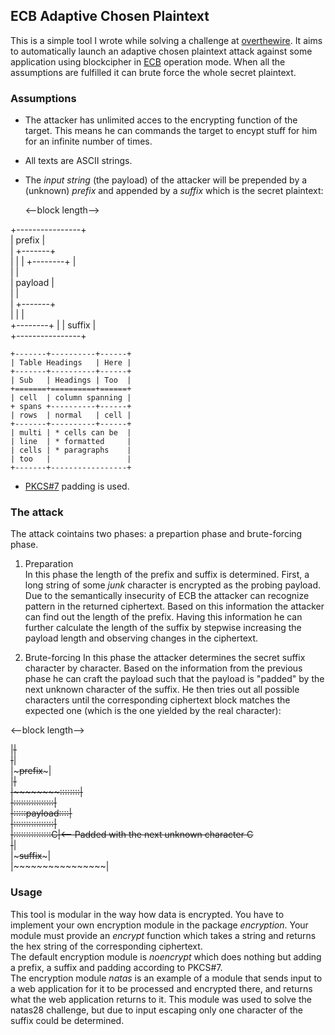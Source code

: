 
## ECB Adaptive Chosen Plaintext

This is a simple tool I wrote while solving a challenge at [overthewire](http://overthewire.org). It aims to automatically launch an adaptive chosen plaintext attack against 
some application using blockcipher in [ECB](https://en.wikipedia.org/wiki/Block_cipher_mode_of_operation#Electronic_Codebook_(ECB)) operation mode. When all the assumptions
are fulfilled it can brute force the whole secret plaintext. 

### Assumptions

* The attacker has unlimited acces to the encrypting function of the target. 
This means he can commands the target to encypt stuff for him for an infinite 
number of times.
* All texts are ASCII strings.
* The _input string_ (the payload) of the attacker will be prepended by a (unknown) _prefix_ and appended by a _suffix_ which is the secret plaintext:

  <--block length-->  
  
+----------------+  
|     prefix     |  
|        +-------+  
|        |       |
+--------+       |  
|                |  
|     payload    |  
|                |  
|        +-------+  
|        |       |  
+--------+       |
|     suffix     |  
+----------------+  


    +-------+----------+------+
    | Table Headings   | Here |
    +-------+----------+------+
    | Sub   | Headings | Too  |
    +=======+==========+======+
    | cell  | column spanning |
    + spans +----------+------+
    | rows  | normal   | cell |
    +-------+----------+------+
    | multi | * cells can be  |
    | line  | * formatted     |
    | cells | * paragraphs    |
    | too   |                 |
    +-------+-----------------+


* [PKCS#7](https://tools.ietf.org/html/rfc2315) padding is used.

### The attack

The attack cointains two phases: a prepartion phase and brute-forcing phase.

1. Preparation  
In this phase the length of the prefix and suffix is determined. First, a long 
string of some _junk_ character is encrypted as the probing payload. Due to the
semantically insecurity of ECB the attacker can recognize pattern in the returned
ciphertext. Based on this information the attacker can find out the length of the
prefix. Having this information he can further calculate the length of the suffix
by stepwise increasing the payload length and observing changes in the ciphertext.

2. Brute-forcing
In this phase the attacker determines the secret suffix character by character.
Based on the information from the previous phase he can craft the payload such
that the payload is "padded" by the next unknown character of the suffix. He then
tries out all possible characters until the corresponding ciphertext block matches
the expected one (which is the one yielded by the real character):

  <--block length-->  
  
  |~~~~~~~~~~~~~~~~|  
  |~~~~~~~~~~~~~~~~|  
  |~~~~~prefix~~~~~|  
  |~~~~~~~~~~~~~~~~|  
  |~~~~~~~~::::::::|  
  |::::::::::::::::|  
  |:::::payload::::|  
  |::::::::::::::::|  
  |:::::::::::::::C|<-- Padded with the next unknown character C    
  |~~~~~~~~~~~~~~~~|  
  |~~~~~suffix~~~~~|  
  |~~~~~~~~~~~~~~~~|  

### Usage

This tool is modular in the way how data is encrypted. You have to implement
your own encryption module in the package _encryption_. Your module must provide
an _encrypt_ function which takes a string and returns the hex string of the 
corresponding ciphertext.  
The default encryption module is _noencrypt_ which does nothing but adding a 
prefix, a suffix and padding according to PKCS#7.  
The encryption module _natas_ is an example of a module that sends input to 
a web application for it to be processed and  encrypted there, and returns what 
the web application returns to it. This module was used to solve the natas28
challenge, but due to input escaping only one character of the suffix could be 
determined.
